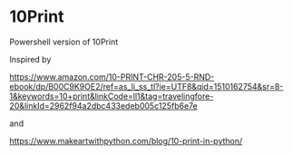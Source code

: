 # 10Print
Powershell version of 10Print

Inspired by 

<https://www.amazon.com/10-PRINT-CHR-205-5-RND-ebook/dp/B00C9K9OE2/ref=as_li_ss_tl?ie=UTF8&qid=1510162754&sr=8-1&keywords=10+print&linkCode=ll1&tag=travelingfore-20&linkId=2962f94a2dbc433edeb005c125fb6e7e>

and

<https://www.makeartwithpython.com/blog/10-print-in-python/>
